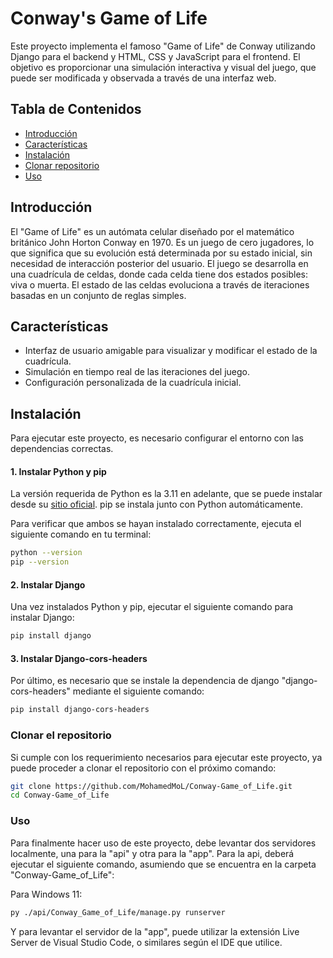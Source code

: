 # Conway's Game of Life

Este proyecto implementa el famoso "Game of Life" de Conway utilizando Django para el backend y HTML, CSS y JavaScript para el frontend. El objetivo es proporcionar una simulación interactiva y visual del juego, que puede ser modificada y observada a través de una interfaz web.

## Tabla de Contenidos

- [Introducción](#introducción)
- [Características](#características)
- [Instalación](#instalación)
- [Clonar repositorio](#clonar-el-repositorio)
- [Uso](#uso)

## Introducción

El "Game of Life" es un autómata celular diseñado por el matemático británico John Horton Conway en 1970. Es un juego de cero jugadores, lo que significa que su evolución está determinada por su estado inicial, sin necesidad de interacción posterior del usuario. El juego se desarrolla en una cuadrícula de celdas, donde cada celda tiene dos estados posibles: viva o muerta. El estado de las celdas evoluciona a través de iteraciones basadas en un conjunto de reglas simples.

## Características

- Interfaz de usuario amigable para visualizar y modificar el estado de la cuadrícula.
- Simulación en tiempo real de las iteraciones del juego.
- Configuración personalizada de la cuadrícula inicial.

## Instalación

Para ejecutar este proyecto, es necesario configurar el entorno con las dependencias correctas.

#### 1. Instalar Python y pip

La versión requerida de Python es la 3.11 en adelante, que se puede instalar desde su [sitio oficial](https://www.python.org/downloads/). pip se instala junto con Python automáticamente.

Para verificar que ambos se hayan instalado correctamente, ejecuta el siguiente comando en tu terminal:

```bash
python --version
pip --version
```

#### 2. Instalar Django

Una vez instalados Python y pip, ejecutar el siguiente comando para instalar Django:

```bash
pip install django
```

#### 3. Instalar Django-cors-headers

Por último, es necesario que se instale la dependencia de django "django-cors-headers" mediante el siguiente comando:

```bash
pip install django-cors-headers
```

### Clonar el repositorio

Si cumple con los requerimiento necesarios para ejecutar este proyecto, ya puede proceder a clonar el repositorio con el próximo comando:

```bash
git clone https://github.com/MohamedMoL/Conway-Game_of_Life.git
cd Conway-Game_of_Life
```

### Uso

Para finalmente hacer uso de este proyecto, debe levantar dos servidores localmente, una para la "api" y otra para la "app". Para la api, deberá ejecutar el siguiente comando, asumiendo que se encuentra en la carpeta "Conway-Game_of_Life":

Para Windows 11:

```bash
py ./api/Conway_Game_of_Life/manage.py runserver
```

Y para levantar el servidor de la "app", puede utilizar la extensión Live Server de Visual Studio Code, o similares según el IDE que utilice.
